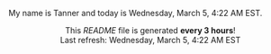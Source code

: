 My name is Tanner and today is Wednesday, March 5, 4:22 AM EST.

<p align="center">This <i>README</i> file is generated <b>every 3 hours</b>!</br>Last refresh: Wednesday, March 5, 4:22 AM EST<br /></p>
